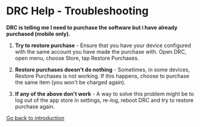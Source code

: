 # DRC Help - Troubleshooting

**DRC is telling me I need to purchase the software but i have already purchased (mobile only).**

1. **Try to restore purchase** - Ensure that you have your device configured with the same account you have made the purchase with. Open DRC, open menu, choose Store, tap Restore Purchases.

2. **Restore purchases doesn't do nothing** - Sometimes, in some devices, Restore Purchases is not working. If this happens, choose to purchase the same item (you won't be charged again).

3. **If any of the above don't work** - A way to solve this problem might be to log out of the app store in settings, re-log, reboot DRC and try to restore purchase again.

[Go back to introduction](contents)

